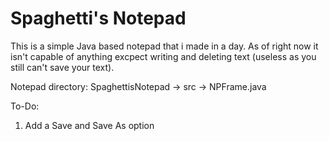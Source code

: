 # Spaghetti's Notepad
This is a simple Java based notepad that i made in a day.
As of right now it isn't capable of anything excpect writing and deleting text (useless as you still can't save your text).

Notepad directory: SpaghettisNotepad -> src -> NPFrame.java

To-Do:
  1. Add a Save and Save As option
